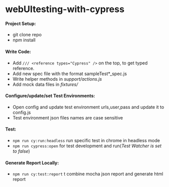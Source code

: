 # webUItesting-with-cypress

#### Project Setup:

- git clone repo
- npm install

#### Write Code:

- Add `/// <reference types="Cypress" />` on the top, to get typed reference.
- Add new spec file with the format sampleTest\*\_spec.js
- Write helper methods in _support/actions.js_
- Add mock data files in _fixtures/_

#### Configure/update/set Test Environments:

- Open config and update test environment urls,user,pass and update it to config.js
- Test environment json files names are case sensitive

#### Test:

- `npm run cy:run:headless` run specific test in chrome in headless mode
- `npm run cypress:open` for test development and run(_Test Watcher is set to false_)

#### Generate Report Locally:

- `npm run cy:test:report` t combine mocha json report and generate html report
